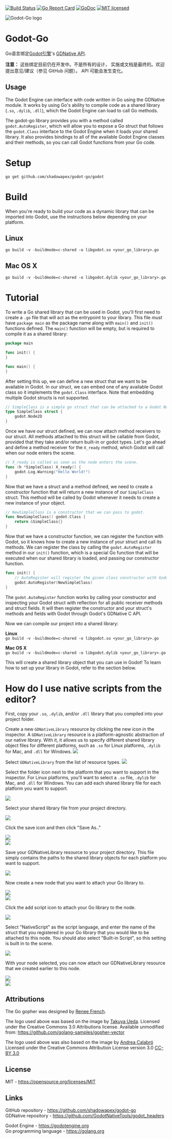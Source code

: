 [![Build Status](https://travis-ci.org/ShadowApex/godot-go.svg?branch=master)](https://travis-ci.org/ShadowApex/godot-go)
[![Go Report Card](https://goreportcard.com/badge/github.com/shadowapex/godot-go)](https://goreportcard.com/report/github.com/shadowapex/godot-go)
[![GoDoc](https://godoc.org/github.com/ShadowApex/goquery?status.png)](https://godoc.org/github.com/ShadowApex/godot-go/godot)
[![MIT licensed](https://img.shields.io/badge/license-MIT-blue.svg)](https://raw.githubusercontent.com/ShadowApex/godot-go/master/LICENSE)

![Godot-Go logo](/logo.png)

Godot-Go
========
Go语言绑定[Godot引擎](https://godotengine.org/)'s [GDNative API](https://github.com/GodotNativeTools/godot_headers).

**注意：** 这些绑定目前仍在开发中。不是所有的设计， 实施或文档是最终的。欢迎提出意见/建议（参见 GitHub 问题）。 API 可能会发生变化。

Usage
-----
The Godot Engine can interface with code written in Go using the GDNative module.
It works by using Go's ability to compile code as a shared library (`.so`, `.dylib`, `.dll`),
which the Godot Engine can load to call Go methods. 

The godot-go library provides you with a method called `godot.AutoRegister`, which will
allow you to expose a Go struct that follows the `godot.Class` interface to the Godot
Engine when it loads your shared library. It also provides bindings to all of
the available Godot Engine classes and their methods, so you can call Godot 
functions from your Go code.

# Setup
`go get github.com/shadowapex/godot-go/godot`

# Build
When you're ready to build your code as a dynamic library that can be imported into
Godot, use the instructions below depending on your platform.     

## Linux
`go build -v -buildmode=c-shared -o libgodot.so <your_go_library>.go`    

## Mac OS X
`go build -v -buildmode=c-shared -o libgodot.dylib <your_go_library>.go`    

# Tutorial
To write a Go shared library that can be used in Godot, you'll first need to create 
a `.go` file that will act as the entrypoint to your library. This file *must*
have `package main` as the package name along with `main()` and `init()` functions
defined. The `main()` function will be empty, but is required to compile it
as a shared library:

```go
package main

func init() {
}

func main() {
}
```

After setting this up, we can define a new struct that we want to be available
in Godot. In our struct, we can embed one of any available Godot class so it implements
the `godot.Class` interface. Note that embedding multiple Godot structs is not supported.

```go
// SimpleClass is a simple go struct that can be attached to a Godot Node2D object.
type SimpleClass struct {
	godot.Node2D
}
```

Once we have our struct defined, we can now attach method receivers to our struct.
All methods attached to this struct will be callable from Godot, provided that they
take and/or return built-in or godot types. Let's go ahead and define a method 
receiver for the `X_ready` method, which Godot will call when our node enters
the scene. 

```go
// X_ready is called as soon as the node enters the scene.
func (h *SimpleClass) X_ready() {
	godot.Log.Warning("Hello World!")
}
```

Now that we have a struct and a method defined, we need to create a constructor
function that will return a new instance of our `SimpleClass` struct. This method 
will be called by Godot whenever it needs to create a new instance of your object.

```go
// NewSimpleClass is a constructor that we can pass to godot.
func NewSimpleClass() godot.Class {
	return &SimpleClass{}
}
```

Now that we have a constructor function, we can register the function with
Godot, so it knows how to create a new instance of your struct and call its
methods. We can register the class by calling the `godot.AutoRegister` method 
in our `init()` function, which is a special Go function that will be executed
when our shared library is loaded, and passing our constructor function.

```go
func init() {
	// AutoRegister will register the given class constructor with Godot.
	godot.AutoRegister(NewSimpleClass)
}
```

The `godot.AutoRegister` function works by calling your constructor and inspecting
your Godot struct with reflection for all public receiver methods and struct
fields. It will then register the constructor and your struct's methods and fields
with Godot through Godot's GDNative C API.

Now we can compile our project into a shared library:

**Linux**    
`go build -v -buildmode=c-shared -o libgodot.so <your_go_library>.go`    

**Mac OS X**    
`go build -v -buildmode=c-shared -o libgodot.dylib <your_go_library>.go`    

This will create a shared library object that you can use in Godot! To learn how
to set up your library in Godot, refer to the section below.

# How do I use native scripts from the editor?

First, copy your `.so`, `.dylib`, and/or `.dll` library that you compiled into
your project folder.

Create a new `GDNativeLibrary` resource by clicking the new icon in the inspector.
A `GDNativeLibrary` resource is a platform-agnostic abstraction of our native library. 
With it, it allows us to specify different shared library object files for different
platforms, such as `.so` for Linux platforms, `.dylib` for Mac, and `.dll` for Windows.
![](images/tutorial01.png)

Select `GDNativeLibrary` from the list of resource types.
![](images/tutorial02.png)

Select the folder icon next to the platform that you want to support in the inspector.
For Linux platforms, you'll want to select a `.so` file, `.dylib` for Mac, and `.dll` for
Windows. You can add each shared library file for each platform you want to support.

![](images/tutorial03.png)

Select your shared library file from your project directory.

![](images/tutorial04.png)

Click the save icon and then click "Save As.."

![](images/tutorial05.png)    
![](images/tutorial06.png)    

Save your GDNativeLibrary resource to your project directory. This file simply
contains the paths to the shared library objects for each platform you want to
support.

![](images/tutorial07.png)    

Now create a new node that you want to attach your Go library to.

![](images/tutorial08.png)    
![](images/tutorial09.png)    

Click the add script icon to attach your Go library to the node.

![](images/tutorial10.png)    

Select "NativeScript" as the script language, and enter the name of the struct 
that you registered in your Go library that you would like to be attached to this
node. You should also select "Built-in Script", so this setting is built in to
the scene.

![](images/tutorial11.png)    

With your node selected, you can now attach our GDNativeLibrary resource that we
created earlier to this node.

![](images/tutorial12.png)    
![](images/tutorial13.png)    

Attributions
------------
The Go gopher was designed by [Renee French](http://reneefrench.blogspot.com/).

The logo used above was based on the image by [Takuya Ueda](https://twitter.com/tenntenn). 
Licensed under the Creative Commons 3.0 Attributions license. 
Available unmodified from: <https://github.com/golang-samples/gopher-vector>

The logo used above was also based on the image by [Andrea Calabró](https://commons.wikimedia.org/wiki/File:Godot_logo.svg)
Licensed under the Creative Commons Attribution License version 3.0 [CC-BY 3.0](https://creativecommons.org/licenses/by/3.0/legalcode)

License
-------
MIT - <https://opensource.org/licenses/MIT>  

Links
-----
GitHub repository - <https://github.com/shadowapex/godot-go>  
GDNative repository - <https://github.com/GodotNativeTools/godot_headers>  

Godot Engine - <https://godotengine.org>  
Go programming language - <https://golang.org>  
